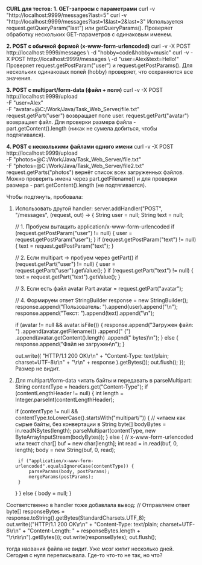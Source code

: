 **CURL для тестов:**
**1. GET-запросы с параметрами**
curl -v "http://localhost:9999/messages?last=5"
curl -v "http://localhost:9999/messages?last=1&last=2&last=3"
Используется request.getQueryParam("last") или getQueryParams().
Проверяет обработку нескольких GET-параметров с одинаковым именем.

**2. POST с обычной формой (x-www-form-urlencoded)**
curl -v -X POST http://localhost:9999/messages \ -d "hobby=code&hobby=music"
curl -v -X POST http://localhost:9999/messages \ -d "user=Alex&text=Hello!"
Проверяет request.getPostParam("user") и request.getPostParams().
Для нескольких одинаковых полей (hobby) проверяет, что сохраняются все значения.

**3. POST с multipart/form-data (файл + поля)**
curl -v -X POST http://localhost:9999/upload \
  -F "user=Alex" \
  -F "avatar=@C:/Work/Java/Task_Web_Server/file.txt"
request.getPart("user") возвращает поле user.
request.getPart("avatar") возвращает файл.
Для проверки размера файла - part.getContent().length (никак не сумела добиться, чтобы подтягивался).

**4. POST с несколькими файлами одного имени**
curl -v -X POST http://localhost:9999/upload \
  -F "photos=@C:/Work/Java/Task_Web_Server/file.txt" \
  -F "photos=@C:/Work/Java/Task_Web_Server/file2.txt"
request.getParts("photos") вернёт список всех загруженных файлов.
Можно проверить имена через part.getFilename() и для проверки размера -  part.getContent().length (не подтягивается).

Чтобы подтянуть, пробовала:
1. Использовать другой handler:
   server.addHandler("POST", "/messages", (request, out) -> {
    String user = null;
    String text = null;

    // 1. Пробуем вытащить application/x-www-form-urlencoded
    if (request.getPostParam("user") != null) {
        user = request.getPostParam("user");
    }
    if (request.getPostParam("text") != null) {
        text = request.getPostParam("text");
    }

    // 2. Если multipart → пробуем через getPart()
    if (request.getPart("user") != null) {
        user = request.getPart("user").getValue();
    }
    if (request.getPart("text") != null) {
        text = request.getPart("text").getValue();
    }

    // 3. Если есть файл avatar
    Part avatar = request.getPart("avatar");

    // 4. Формируем ответ
    StringBuilder response = new StringBuilder();
    response.append("Пользователь: ").append(user).append("\n");
    response.append("Текст: ").append(text).append("\n");

    if (avatar != null && avatar.isFile()) {
        response.append("Загружен файл: ")
                .append(avatar.getFilename())
                .append(" (")
                .append(avatar.getContent().length)
                .append(" bytes)\n");
    } else {
        response.append("Файл не загружен\n");
    }

    out.write((
            "HTTP/1.1 200 OK\r\n" +
                    "Content-Type: text/plain; charset=UTF-8\r\n" +
                    "\r\n" +
                    response
    ).getBytes());
    out.flush();
});
Размер не видит.
2. Для multipart/form-data читать байты и передавать в parseMultipart:
String contentType = headers.get("Content-Type");
if (contentLengthHeader != null) {
    int length = Integer.parseInt(contentLengthHeader);

    if (contentType != null && contentType.toLowerCase().startsWith("multipart/")) {
        // читаем как сырые байты, без конвертации в String
        byte[] bodyBytes = in.readNBytes(length);
        parseMultipart(contentType, new ByteArrayInputStream(bodyBytes));
    } else {
        // x-www-form-urlencoded или текст
        char[] buf = new char[length];
        int read = in.read(buf, 0, length);
        body = new String(buf, 0, read);

        if ("application/x-www-form-urlencoded".equalsIgnoreCase(contentType)) {
            parseParams(body, postParams);
            mergeParams(postParams);
        }
    }
} else {
    body = null;
}

Соответственно в handler тоже добавлала вывод:
  // Отправляем ответ
    byte[] responseBytes = response.toString().getBytes(StandardCharsets.UTF_8);
    out.write(("HTTP/1.1 200 OK\r\n" +
            "Content-Type: text/plain; charset=UTF-8\r\n" +
            "Content-Length: " + responseBytes.length + "\r\n\r\n").getBytes());
    out.write(responseBytes);
    out.flush();
    
тогда названия файла не видит. 
Уже мозг кипит несколько дней. Сегодня с нуля переписывала. Где-то что-то не так, но что?
